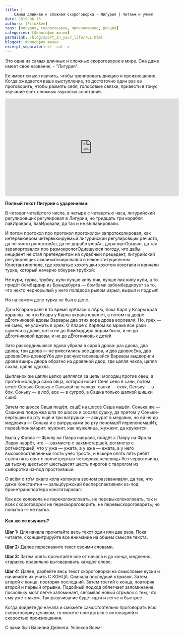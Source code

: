 ```yaml
---
title: |
    Самая длинная и сложная Скороговорка - Лигурия | Читаем и учим!
date: 2019-06-15
authors: [FiloXSee]
tags: [лигурия, скороговорка, произношение, дикция]
categories: [Философия жизни]
permalink: /blog/sport_in_your_life/751.html
blogcat: Философия жизни
excerpt_separator: <!--cut-->
---
```


Это одна из самых длинных и сложных скороговорок в мире. Она даже имеет свое название, - "Лигурия". 

Ее имеет смысл изучить, чтобы тренировать дикцию и произношение. Когда ожидается ваше выступление, то достаточно один раз ее проговорить, чтобы размять себя, голосовые связки, привести в тонус звучание всех сложных звуковых сочетаний. 
<iframe width="560" height="315" src="https://www.youtube.com/embed/s9o_-u8dSNs" frameborder="0" allow="accelerometer; autoplay; encrypted-media; gyroscope; picture-in-picture" allowfullscreen></iframe>


<!--cut-->

**Полный текст Лигурии с ударениями:**

В четверг четвёртого числа, 
в четыре с четвертью часа, 
лигурийский регулировщик 
регулировал в Лигурии, 
но тридцать три корабля 
лавИровали, лавИровали, 
да так и не вЫлавировали. 

И потом протокол про протокол 
протоколом запротоколировал, 
как интервьюером интервьюируемый 
лигурийский регулировщик 
речисто, да не чисто рапортовАл, 
да не доработровАл, дорапортОвывал, 
да так зарапортовался 
про размокропогОдившуюся погоду, 
что дабы инцидент не стал претендентом 
на судебный прецедент, 
лигурийский регулировщик 
акклиматизировался в 
неконституционном Константинополе, 
где хохлатые хохотушки 
хохотом хохотали и кричали турке, 
который начерно обкурен трубкой: 

Не кури, турка, трубку, 
купи лучше кипу пик, 
лучше пик кипу купи, 
а то придёт бомбардир из Брандебурга — 
бомбами забомбардирует за то, 
что некто чернорылый 
у него полдвора рылом изрыл, вырыл и подрыл! 

Но на самом деле турка не был в деле. 

Да и Клара-краля в то время крАлась к лАрю, 
пока Карл у Клары крал кораллы, 
за что Клара у Карла украла кларнет, 
а потом на дворе дЁготниковой вдовы Варвары 
два этих вора дрова воровали. 
Но, грех — не смех, не уложить в орех. 
О Кларе с Карлом во мраке 
все раки шумели в драке, 
вот и не до бомбардира ворам было, 
и не до дЁготниковой вдовы, 
и не до дЁготниковых детей. 

Зато рассердившаяся вдова убрала в сарай дрова: 
раз дрова, два дрова, три дрова — 
не вместились все дрова, 
и два дровосЕка, два дровокОла-дроворУба 
для расчувствовавшейся Варвары 
выдворили дрова вширь двора 
обратно на дровяной двор, 
где цапля чахла, 
цапля сохла, 
цапля сдохла. 

Цыпленок же цапли цепко цеплялся за цепь; 
молодец против овец, 
а против молодца сама овца, 
которой носит Сеня сено в сани, 
потом везёт Сенька Соньку с Санькой на санках: 
санки — скок, Сеньку — в бок, 
Соньку — в лоб, все — в сугроб, 
а Сашка только шапкой шишки сшиб. 

Затем по шоссе Саша пошёл, 
сашЕ на шоссе Саша нашёл. 
Сонька же — Сашкина подружка 
шла по шоссе и сосала сушку, 
да притом у Соньки-вертушки 
во рту ещё и три ватрушки — 
аккурат в медовик, но ей не до медовика — 
Сонька и с ватрушками во рту 
пономарЯ перепономарИт, перевЫпономарит: 
жужжит, как жужелица, 
жужжит, да кружится. 

Была у Фрола — Фролу на Лавра наврала, 
пойдёт к Лавру на Фрола Лавру наврёт, 
что — вахмистр с вахмистершей, 
ротмистр с ротмистршей, 
что у ужа — ужата, а у ежа — ежата, 
а у него высокопоставленный гость унёс трость, 
и вскоре опять пять ребят съели пять опят 
с полчетвертью четверика чечевицы без червоточины, 
да тысячу шестьсот шестьдесят шесть пирогов с творогом 
из сыворотки из-под простокваши. 

О всём о то’м окало кола 
колокола звоном раззванивали, 
да так, что даже Константин — 
зальцбуржский бесперспективняк 
из-под бронетранспортёра констатировал: 

Как все колокола не переколоколовать, 
не перевыколоколовать, 
так и всех скороговорок не перескороговорить, 
не перевыскороговорить; 
но попытка — не пытка. 


#### Как же ее выучить?


**Шаг 1:** Для начала прочитайте весь текст один или два раза. Пока читаете, сконцентрируйте все внимание на общем смысле текста. 

**Шаг 2:** Далее перескажите текст своими словами. 

**Шаг 3:** Затем опять прочитайте все от начала и до конца, медленно, стараясь правильно выговаривать каждое слово. 

**Шаг 4:** Далее, разбейте весь текст скороговорки на смысловые куски и начинайте их учить С КОНЦА. Сначала последний отрывок. Затем второй с конца, повторяя последний. Затем третий с конца, повторяя второй и первый отрывки. Подобный подход облегчает запоминание, поскольку мозг легче запоминает, связывая новый отрывок с тем, что ему уже знаком. Так разучивание будет идти и легче и быстрее. 

Когда дойдете до начала и сможете самостоятельно проговорить всю скороговорку целиком, то можете поиграться с интонацией и скоростью произношения. 

С вами был Василий Дейнега. Успехов Всем!
